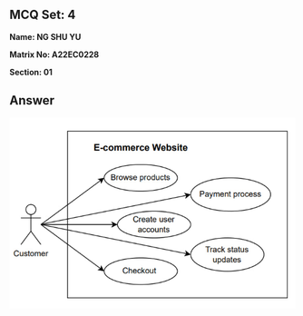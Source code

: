 ## MCQ Set: 4

**Name: NG SHU YU**

**Matrix No: A22EC0228**

**Section: 01**

## Answer
<img src="drawio_image/uc2.jpg" alt=""/></a>